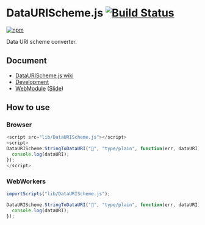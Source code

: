 # DataURIScheme.js [![Build Status](https://api.travis-ci.org/legokichi/DataURIScheme.js.png)](http://travis-ci.org/legokichi/DataURIScheme.js)

[![npm](https://nodei.co/npm/legokichi.dataurischeme.js.png?downloads=true&stars=true)](https://nodei.co/npm/legokichi.dataurischeme.js/)

Data URI scheme converter.

## Document

- [DataURIScheme.js wiki](https://github.com/legokichi/DataURIScheme.js/wiki/DataURIScheme)
- [Development](https://github.com/uupaa/WebModule/wiki/Development)
- [WebModule](https://github.com/uupaa/WebModule) ([Slide](http://uupaa.github.io/Slide/slide/WebModule/index.html))


## How to use

### Browser

```js
<script src="lib/DataURIScheme.js"></script>
<script>
DataURIScheme.StringToDataURI("💩", "type/plain", function(err, dataURI){
  console.log(dataURI);
});
</script>
```

### WebWorkers

```js
importScripts("lib/DataURIScheme.js");

DataURIScheme.StringToDataURI("💩", "type/plain", function(err, dataURI){
  console.log(dataURI);
});
```
